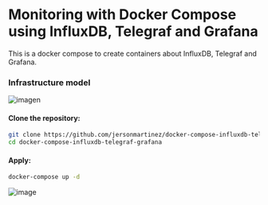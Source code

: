 # Monitoring with Docker Compose using InfluxDB, Telegraf and Grafana
This is a docker compose to create containers about InfluxDB, Telegraf and Grafana.

### Infrastructure model

![imagen](https://user-images.githubusercontent.com/7296281/190256548-370ceccd-b5a2-47e2-86ef-de0c3b3fe299.png)

#### Clone the repository:
```bash copy
git clone https://github.com/jersonmartinez/docker-compose-influxdb-telegraf-grafana.git
cd docker-compose-influxdb-telegraf-grafana
```

#### Apply:

```bash
docker-compose up -d
```

![image](https://github.com/user-attachments/assets/83421ba9-6f86-4539-877d-92a2ff9ac4ff)
